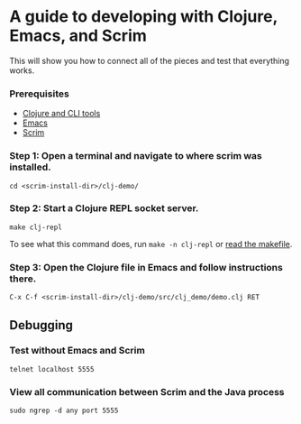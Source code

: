 # A guide to developing with Clojure, Emacs, and Scrim

This will show you how to connect all of the pieces and test that everything works.

### Prerequisites

* [Clojure and CLI tools](https://clojure.org/guides/getting_started#_clojure_installer_and_cli_tools)
* [Emacs](https://www.gnu.org/software/emacs/)
* [Scrim](https://github.com/austinhaas/scrim)

### Step 1: Open a terminal and navigate to where scrim was installed.
```
cd <scrim-install-dir>/clj-demo/
```

### Step 2: Start a Clojure REPL socket server.
```
make clj-repl
```

To see what this command does, run `make -n clj-repl` or [read the makefile](makefile).

### Step 3: Open the Clojure file in Emacs and follow instructions there.
```
C-x C-f <scrim-install-dir>/clj-demo/src/clj_demo/demo.clj RET
```

## Debugging

### Test without Emacs and Scrim

```
telnet localhost 5555
```

### View all communication between Scrim and the Java process
```
sudo ngrep -d any port 5555
```
